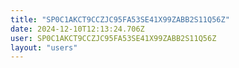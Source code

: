 ```yaml
---
title: "SP0C1AKCT9CCZJC95FA53SE41X99ZABB2S11Q56Z"
date: 2024-12-10T12:13:24.706Z
user: SP0C1AKCT9CCZJC95FA53SE41X99ZABB2S11Q56Z
layout: "users"
---
```

    